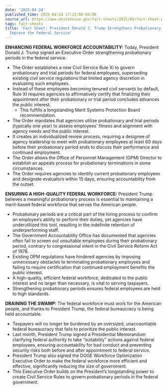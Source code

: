 ```yaml
---
date: '2025-04-24'
published_time: 2025-04-24 17:13:08-04:00
source_url: https://www.whitehouse.gov/fact-sheets/2025/04/fact-sheet-president-donald-j-trump-strengthens-probationary-periods-to-improve-the-federal-service/
tags: fact-sheets
title: 'Fact Sheet: President Donald J. Trump Strengthens Probationary Periods to
  Improve the Federal Service'
---
```

 
**ENHANCING FEDERAL WORKFORCE ACCOUNTABILITY:** Today, President Donald
J. Trump signed an Executive Order strengthening probationary periods in
the federal service.

-   The Order establishes a new Civil Service Rule XI to govern
    probationary and trial periods for federal employees, superseding
    existing civil service regulations that limited agency discretion in
    evaluating such employees.
-   Instead of these employees becoming tenured civil servants by
    default, Rule XI requires agencies to affirmatively certify that
    finalizing their appointment after their probationary or trial
    period concludes advances the public interest.
    -   This fulfills a longstanding Merit Systems Protection Board
        recommendation.
-   The Order mandates that agencies utilize probationary and trial
    periods (typically one year) to assess employees’ fitness and
    alignment with agency needs and the public interest.
-   It creates an individualized review process, requiring a designee of
    agency leadership to meet with probationary employees at least 60
    days before their probationary period ends to discuss their
    performance and continued employment.
-   The Order allows the Office of Personnel Management (OPM) Director
    to establish an appeals process for probationary terminations in
    some circumstances.
-   The Order requires agencies to identify current probationary
    employees and designate evaluators within 15 days, ensuring
    accountability from the outset.

**ENSURING A HIGH-QUALITY FEDERAL WORKFORCE:** President Trump believes
a meaningful probationary process is essential to maintaining a
merit-based federal workforce that serves the American people.

-   Probationary periods are a critical part of the hiring process to
    confirm an employee’s ability to perform their duties, yet agencies
    have underutilized this tool, resulting in the indefinite retention
    of underperforming staff.
-   The Government Accountability Office has documented that agencies
    often fail to screen out unsuitable employees during their
    probationary period, contrary to congressional intent in the Civil
    Service Reform Act of 1978.
-   Existing OPM regulations have hindered agencies by imposing
    unnecessary obstacles to terminating probationary employees and
    failing to require certification that continued employment benefits
    the public interest.
-   A high-quality, efficient federal workforce, dedicated to the public
    interest and no larger than necessary, is vital to serving
    taxpayers.
-   Strengthening probationary periods ensures federal employees are
    held to high standards.

**DRAINING THE SWAMP:** The federal workforce must work for the American
people, and thanks to President Trump, the federal bureaucracy is being
held accountable.

-   Taxpayers will no longer be burdened by an oversized, unaccountable
    federal bureaucracy that fails to prioritize the public interest.
-   Last month, President Trump signed a Presidential Memorandum
    clarifying federal authority to take “suitability” actions against
    federal employees, ensuring accountability for bad conduct and
    preventing security risks both before and after appointment to
    federal service.
-   President Trump also signed the DOGE Workforce Optimization
    Executive Order to make the federal workforce more efficient and
    effective, significantly reducing the size of government.
-   This Executive Order builds on the President’s longstanding power to
    create Civil Service Rules to govern probationary periods in the
    federal government.
